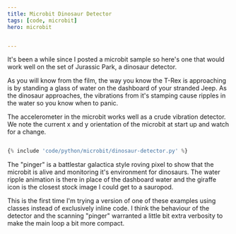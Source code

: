 ```yaml
---
title: Microbit Dinosaur Detector
tags: [code, microbit]
hero: microbit


---
```


It's been a while since I posted a microbit sample so here's one that would work well on the set of Jurassic Park, a dinosaur detector.

As you will know from the film, the way you know the T-Rex is approaching is by standing a glass of water on the dashboard of your
stranded Jeep. As the dinosaur approaches, the vibrations from it's stamping cause ripples in the water so you know when to panic.

The accelerometer in the microbit works well as a crude vibration detector. We note the current x and y orientation of the microbit at
start up and watch for a change.

```python

{% include 'code/python/microbit/dinosaur-detector.py' %}

```

The "pinger" is a battlestar galactica style roving pixel to show that the microbit is alive and monitoring
it's environment for dinosaurs. The water ripple animation is there in place of the dashboard water and the giraffe icon is the closest
stock image I could get to a sauropod.

This is the first time I'm trying a version of one of these examples using classes instead of exclusively inline code. I think the
behaviour of the detector and the scanning "pinger" warranted a little bit extra verbosity to make the main loop a bit more compact.
